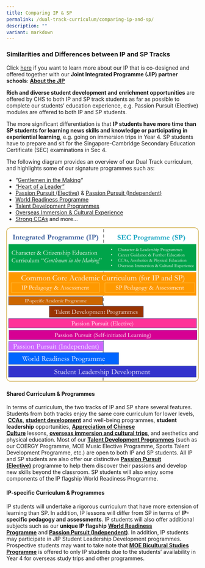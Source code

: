 ```yaml
---
title: Comparing IP & SP
permalink: /dual-track-curriculum/comparing-ip-and-sp/
description: ""
variant: markdown
---
```

### Similarities and Differences between IP and SP Tracks

Click&nbsp;[here](/dual-track-curriculum/Integrated-Programme/overview/)&nbsp;if you want to learn more about our IP that is co-designed and offered together with our&nbsp;**Joint Integrated&nbsp;Programme&nbsp;(JIP) partner schools**:&nbsp;**[About the JIP](/dual-track-curriculum/Integrated-Programme/overview/)**

**Rich and diverse student development and enrichment opportunities**&nbsp;are offered by CHS to&nbsp;both&nbsp;IP and SP track students as far as possible to complete our students’ education experience, e.g. Passion Pursuit (Elective) modules are offered to both IP and SP students.

The more significant differentiation is&nbsp;that&nbsp;**IP students have more time than SP students for learning news skills and knowledge or participating in experiential learning**, e.g. going on immersion trips in Year 4. SP students have to prepare and sit for the Singapore-Cambridge Secondary Education Certificate (SEC) examinations in Sec 4.

The following diagram provides an overview of our&nbsp;Dual Track curriculum, and highlights some of our signature programmes such as:

*   “[Gentlemen in the Making](/student-development/Character-Education/overview/)“
*   [“Heart of a Leader”](/student-development/student-leadership-development/)
*   [Passion Pursuit (Elective)](secondary/distinctive-programmes/passion-pursuit/elective/)&nbsp;&amp;&nbsp;[Passion Pursuit (Independent)](/secondary/Distinctive-Programmes/passion-pursuit/independent/)
*   [World Readiness Programme](/secondary/Distinctive-Programmes/world-readiness-programme/)
*   [Talent Development Programmes](/secondary/Talent-Development/overview/)
*   [Overseas Immersion &amp; Cultural Experience](/secondary/Distinctive-Programmes/overseas-immersion-and-cultural-experience/)
*   [Strong CCAs](/non-academic/Physical-Education/overview/)&nbsp;and more…

![](/images/compare%20ip%20sp.png)

#### Shared Curriculum &amp; Programmes

In terms of curriculum, the two tracks of IP and SP share several features. Students from both tracks enjoy the same core curriculum for lower levels, &nbsp;**[CCAs](/non-academic/Physical-Education/overview/)**,&nbsp;**[student development](/student-development/Character-Education/overview/)**&nbsp;and well-being programmes,&nbsp;**student leadership**&nbsp;opportunities,&nbsp;**[Appreciation of Chinese Culture](/secondary/Distinctive-Programmes/sap-flagship-programme/)**&nbsp;lessons,&nbsp;[**overseas immersion and cultural trips**](/secondary/Distinctive-Programmes/overseas-immersion-and-cultural-experience/), and aesthetics and physical education. Most of our&nbsp;**[Talent Development Programmes](/secondary/Talent-Development/overview/)**&nbsp;(such as our CΩERGY Programme, MOE Music Elective Programme, Sports Talent Development Programme, etc.) are open to both IP and SP students. All IP and SP students are also offer our distinctive&nbsp;**[Passion Pursuit (Elective)](/secondary/distinctive-programmes/passion-pursuit/elective/)**&nbsp;programme to help them discover their passions and develop new skills beyond the classroom.&nbsp;SP students will also enjoy some components of the IP flagship&nbsp;World Readiness Programme.

#### IP-specific Curriculum &amp; Programmes

IP students will undertake a rigorous curriculum that have more extension of learning than SP. In addition, IP lessons will differ from SP&nbsp;in terms of&nbsp;**IP-specific pedagogy and assessments**. IP students will also offer additional subjects such as our&nbsp;**unique IP flagship**&nbsp;**[World Readiness Programme](/secondary/Distinctive-Programmes/world-readiness-programme/)**&nbsp;and&nbsp;**[Passion Pursuit (Independent)](/secondary/Distinctive-Programmes/passion-pursuit/independent/)**. In addition, IP students may participate in JIP Student Leadership Development programmes. Prospective students may want to take note that&nbsp;**[MOE Bicultural Studies Programme](/secondary/Talent-Development/bicultural-studies-programme/)**&nbsp;is offered to only IP students due to the students’ availability in Year 4 for overseas study trips and other programmes.